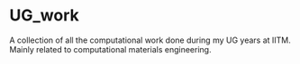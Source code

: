# UG_work
A collection of all the computational work done during my UG years at IITM. Mainly related to computational materials engineering.
